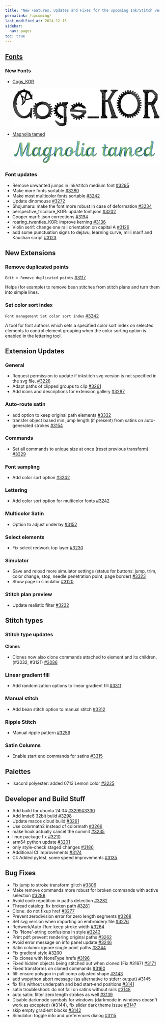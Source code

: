 ```yaml
---
title: "New Features, Updates and Fixes for the upcoming Ink/Stitch version"
permalink: /upcoming/
last_modified_at: 2024-12-15
sidebar:
  nav: pages
toc: true
---
```

## [Fonts](/fonts/font-library)

### New Fonts

* [Cogs_KOR](/fonts/cogs_KOR)

  ![Cogs_KOR](/assets/images/fonts/cogs_KOR.png)
* [Magnolia tamed](/fonts/magnolia-script/)

  ![Magnolia tamed preview](/assets/images/fonts/magnolia_tamed.png)

### Font updates

* Remove unwanted jumps in ink/stitch medium font [#3295](https://github.com/inkstitch/inkstitch/pull/3295)
* Make more fonts sortable [#3280](https://github.com/inkstitch/inkstitch/pull/3280)
* Make most multicolor fonts sortable [#3242](https://github.com/inkstitch/inkstitch/pull/3242)
* Update dinomouse [#3272](https://github.com/inkstitch/inkstitch/pull/3272)
* Shojumaru: make the font more robust in case of deformation [#3234](https://github.com/inkstitch/inkstitch/pull/3234)
* perspective_tricolore_KOR: update font.json [#3202](https://github.com/inkstitch/inkstitch/pull/3202)
* Cooper marif: json corrections [#3194](https://github.com/inkstitch/inkstitch/pull/3194)
* roaring_twenties_KOR: improve kerning [#3136](https://github.com/inkstitch/inkstitch/pull/3136)
* Violin serif: change one rail orientation on capital A [#3129](https://github.com/inkstitch/inkstitch/pull/3129)
* add some punctuation signs to dejavu, learning curve, milli marif and Kaushan script [#3123](https://github.com/inkstitch/inkstitch/pull/3123)


## New Extensions

### Remove duplicated points

`Edit > Remove duplicated points` [#3117](https://github.com/inkstitch/inkstitch/pull/3117)

Helps (for example) to remove bean stitches from stitch plans and turn them into simple lines.

### Set color sort index

`Font management Set color sort index` [#3242](https://github.com/inkstitch/inkstitch/pull/3242)

A tool for font authors which sets a specified color sort index on selected elements to control element grouping when the color sorting option is enabled in the lettering tool.

## Extension Updates

### General

* Request permission to update if inkstitch svg version is not specified in the svg file. [#3228](https://github.com/inkstitch/inkstitch/pull/3228)
* Adapt paths of clipped groups to clip [#3261](https://github.com/inkstitch/inkstitch/pull/3261)
* Add icons and descriptions for extension gallery [#3287](https://github.com/inkstitch/inkstitch/pull/3287)

### Auto-route satin

* add option to keep original path elements [#3332](https://github.com/inkstitch/inkstitch/pull/3332)
* transfer object based min jump length (if present) from satins on auto-generated strokes [#3154](https://github.com/inkstitch/inkstitch/pull/3154)

### Commands

* Set all commands to unique size at once (reset previous transform) [#3329](https://github.com/inkstitch/inkstitch/pull/3329)

### Font sampling

* Add color sort option [#3242](https://github.com/inkstitch/inkstitch/pull/3242)

### Lettering

* Add color sort option for multicolor fonts [#3242](https://github.com/inkstitch/inkstitch/pull/3242)

### Multicolor Satin

* Option to adjust underlay [#3152](https://github.com/inkstitch/inkstitch/pull/3152)

### Select elements

* Fix select redwork top layer [#3230](https://github.com/inkstitch/inkstitch/pull/3230)

### Simulator

* Save and reload more simulator settings (status for buttons: jump, trim, color change, stop, needle penetration point, page border) [#3323](https://github.com/inkstitch/inkstitch/pull/3323)
* Show page in simulator [#3120](https://github.com/inkstitch/inkstitch/pull/3120)

### Stitch plan preview

* Update realistic filter [#3222](https://github.com/inkstitch/inkstitch/pull/3222)

## Stitch types

### Stitch type updates

#### Clones

* Clones now also clone commands attached to element and its children. (#3032, #3121) [#3086](https://github.com/inkstitch/inkstitch/pull/3086)

### Linear gradient fill

* Add randomization options to linear gradient fill [#3311](https://github.com/inkstitch/inkstitch/pull/3311)

### Manual stitch

* Add bean stitch option to manual stitch [#3312](https://github.com/inkstitch/inkstitch/pull/3312)

### Ripple Stitch

* Manual ripple pattern [#3256](https://github.com/inkstitch/inkstitch/pull/3256)

### Satin Columns

* Enable start end commands for satins [#3315](https://github.com/inkstitch/inkstitch/pull/3315)

## Palettes

* Isacord polyester: added 0713 Lemon color [#3225](https://github.com/inkstitch/inkstitch/pull/3225)

## Developer and Build Stuff

* Add build for ubuntu 24.04 [#3299](https://github.com/inkstitch/inkstitch/pull/3299)[#3330](https://github.com/inkstitch/inkstitch/pull/3330)
* Add lmde6 32bit build [#3298](https://github.com/inkstitch/inkstitch/pull/3298)
* Update macos cloud build [#3291](https://github.com/inkstitch/inkstitch/pull/3291)
* Use colormath2 instead of colormath [#3266](https://github.com/inkstitch/inkstitch/pull/3266)
* make hook actually cancel the commit [#3235](https://github.com/inkstitch/inkstitch/pull/3235)
* linux package fix [#3210](https://github.com/inkstitch/inkstitch/pull/3210)
* arm64 python update [#3201](https://github.com/inkstitch/inkstitch/pull/3201)
* only style-check staged changes [#3186](https://github.com/inkstitch/inkstitch/pull/3186)
* Additional CI Improvements [#3174](https://github.com/inkstitch/inkstitch/pull/3174)
* CI: Added pytest, some speed improvements [#3135](https://github.com/inkstitch/inkstitch/pull/3135)

## Bug Fixes

* Fix jump to stroke transform glitch [#3306](https://github.com/inkstitch/inkstitch/pull/3306)
* Make remove commands more robust for broken commands with active selection [#3288](https://github.com/inkstitch/inkstitch/pull/3288)
* Avoid code repetition in paths detection [#3282](https://github.com/inkstitch/inkstitch/pull/3282)
* Thread catalog: fix broken path [#3281](https://github.com/inkstitch/inkstitch/pull/3281)
* Clone: do not fixup href [#3277](https://github.com/inkstitch/inkstitch/pull/3277)
* Prevent zerodivision error for zero length segments [#3268](https://github.com/inkstitch/inkstitch/pull/3268)
* Set svg version when importing an embroidery file [#3276](https://github.com/inkstitch/inkstitch/pull/3276)
* Redwork/Auto-Run: keep stroke width [#3264](https://github.com/inkstitch/inkstitch/pull/3264)
* Fix 'None'-string confusions in style [#3243](https://github.com/inkstitch/inkstitch/pull/3243)
* Print pdf: prevent rendering original paths [#3262](https://github.com/inkstitch/inkstitch/pull/3262)
* Avoid error message on info panel update [#3246](https://github.com/inkstitch/inkstitch/pull/3246)
* Satin column: ignore single point paths [#3244](https://github.com/inkstitch/inkstitch/pull/3244)
* Fix gradient style [#3200](https://github.com/inkstitch/inkstitch/pull/3200)
* Fix clones with NoneType hrefs [#3196](https://github.com/inkstitch/inkstitch/pull/3196)
* Fixed hidden objects being stitched out when cloned (Fix #3167) [#3171](https://github.com/inkstitch/inkstitch/pull/3171)
* Fixed transforms on cloned commands [#3160](https://github.com/inkstitch/inkstitch/pull/3160)
* fill: ensure polygon in pull comp adjusted shape [#3143](https://github.com/inkstitch/inkstitch/pull/3143)
* add wxpython abort message (as alternative to stderr output) [#3145](https://github.com/inkstitch/inkstitch/pull/3145)
* fix fills without underpath and bad start-end positions [#3141](https://github.com/inkstitch/inkstitch/pull/3141)
* satin troubleshoot: do not fail on satins without rails [#3148](https://github.com/inkstitch/inkstitch/pull/3148)
* auto satin: filter zero length strokes as well [#3139](https://github.com/inkstitch/inkstitch/pull/3139)
* Disable darkmode symbols for windows (darkmode in windows doesn't work as excepted) (#3144), fix slider dark theme issue [#3147](https://github.com/inkstitch/inkstitch/pull/3147)
* skip empty gradient blocks [#3142](https://github.com/inkstitch/inkstitch/pull/3142)
* Simulator: toggle info and preferences dialog [#3115](https://github.com/inkstitch/inkstitch/pull/3115)
